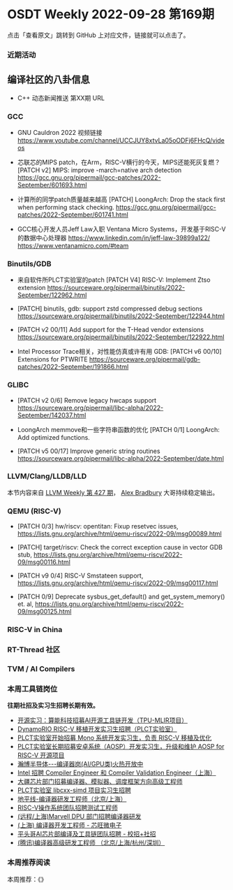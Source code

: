 # OSDT Weekly 2022-09-28 第169期

点击「查看原文」跳转到 GitHub 上对应文件，链接就可以点击了。

### 近期活动

## 编译社区的八卦信息

- C++ 动态新闻推送 第XX期 URL

### GCC

- GNU Cauldron 2022 视频链接
  https://www.youtube.com/channel/UCCJUY8xtvLa05oODFj6FHcQ/videos

- 芯联芯的MIPS patch，在Arm，RISC-V横行的今天，MIPS还能死灰复燃？
  [PATCH v2] MIPS: improve -march=native arch detection
  https://gcc.gnu.org/pipermail/gcc-patches/2022-September/601693.html

- 计算所的同学patch质量越来越高
  [PATCH] LoongArch: Drop the stack first when performing stack checking.
  https://gcc.gnu.org/pipermail/gcc-patches/2022-September/601741.html

- GCC核心开发人员Jeff Law入职 Ventana Micro Systems，开发基于RISC-V的数据中心处理器
  https://www.linkedin.com/in/jeff-law-39899a122/
  https://www.ventanamicro.com/#team

### Binutils/GDB

- 来自软件所PLCT实验室的patch
  [PATCH V4] RISC-V: Implement Ztso extension
  https://sourceware.org/pipermail/binutils/2022-September/122962.html

- [PATCH] binutils, gdb: support zstd compressed debug sections
  https://sourceware.org/pipermail/binutils/2022-September/122944.html

- [PATCH v2 00/11] Add support for the T-Head vendor extensions
  https://sourceware.org/pipermail/binutils/2022-September/122922.html

- Intel Processor Trace相关，对性能仿真或许有用
  GDB: [PATCH v6 00/10] Extensions for PTWRITE
  https://sourceware.org/pipermail/gdb-patches/2022-September/191866.html

### GLIBC

- [PATCH v2 0/6] Remove legacy hwcaps support
  https://sourceware.org/pipermail/libc-alpha/2022-September/142037.html

- LoongArch memmove和一些字符串函数的优化
  [PATCH 0/1] LoongArch: Add optimized functions.

- [PATCH v5 00/17] Improve generic string routines
  https://sourceware.org/pipermail/libc-alpha/2022-September/date.html

### LLVM/Clang/LLDB/LLD

本节内容来自 [LLVM Weekly 第 427 期](http://llvmweekly.org/issue/427)，
[Alex Bradbury](https://www.linkedin.com/in/alex-bradbury/) 大哥持续稳定输出。

### QEMU (RISC-V)

- [PATCH 0/3] hw/riscv: opentitan: Fixup resetvec issues,
  https://lists.gnu.org/archive/html/qemu-riscv/2022-09/msg00089.html

- [PATCH] target/riscv: Check the correct exception cause in vector GDB stub,
  https://lists.gnu.org/archive/html/qemu-riscv/2022-09/msg00116.html

- [PATCH v9 0/4] RISC-V Smstateen support,
  https://lists.gnu.org/archive/html/qemu-riscv/2022-09/msg00117.html

- [PATCH 0/9] Deprecate sysbus_get_default() and get_system_memory() et. al,
  https://lists.gnu.org/archive/html/qemu-riscv/2022-09/msg00125.html

### RISC-V in China

### RT-Thread 社区

### TVM / AI Compilers

### 本周工具链岗位

**往期社招及实习生招聘长期有效。**

- [开源实习：算能科技招募AI开源工具链开发（TPU-MLIR项目）](https://mp.weixin.qq.com/s/IBJh0ip4k11PzIMZecsWSw)
- [DynamoRIO RISC-V 移植开发实习生招聘（PLCT实验室）](https://mp.weixin.qq.com/s/J_5TjT6DOqeOXJXQI5VQxw)
- [PLCT实验室开始招募 Mono 系统开发实习生，负责 RISC-V 移植及优化](https://mp.weixin.qq.com/s/whEW7Hay1jIP1tBzIPay1A)
- [PLCT实验室长期招募安卓系统（AOSP）开发实习生，升级和维护 AOSP for RISC-V 开源项目](https://mp.weixin.qq.com/s/dJP2cEB1nex2inR5c-cJog)
- [瀚博半导体---编译器岗(AI/GPU类)火热开放中](https://mp.weixin.qq.com/s/8_KjZYa2Il4PglaGyBWk4Q)
- [Intel 招聘 Compiler Engineer 和 Compiler Validation Engineer（上海）](https://mp.weixin.qq.com/s/I3DWxXODNoLRr0kN2xMZLQ)
- [大疆芯片部门招募编译器、模拟器、调度框架方向高级工程师](https://mp.weixin.qq.com/s/Wn5NzAtUTwQNXKRvMVQWLA)
- [PLCT实验室 libcxx-simd 项目实习生招聘](https://mp.weixin.qq.com/s/EIVx5cY74GlodirySY97Qw)
- [地平线-编译器研发工程师（北京/上海）](https://mp.weixin.qq.com/s/MYObl7iWIbyrTz9hCmKWYA)
- [RISC-V操作系统团队招聘测试工程师](https://mp.weixin.qq.com/s/inLFS4pI1F74m_oJ2I7xjQ)
- [(远程/上海)Marvell DPU 部门招聘编译器研发](https://mp.weixin.qq.com/s/B6JjAhF3TZjezD1tjYHDaw)
- [(上海) 编译器开发工程师 - 芯旺微电子](https://mp.weixin.qq.com/s/nqe1-7qffnc0CaejYkpKyw)
- [平头哥AI芯片部编译及工具链团队招聘 - 校招+社招](https://mp.weixin.qq.com/s/kARbXtJotRPCNMrV-yOanA)
- [(腾讯)编译器高级研发工程师 （北京/上海/杭州/深圳）](https://mp.weixin.qq.com/s/DF-2qmHmpKZtJ1djHXM1Ug)

### 本周推荐阅读

本周推荐：《》
